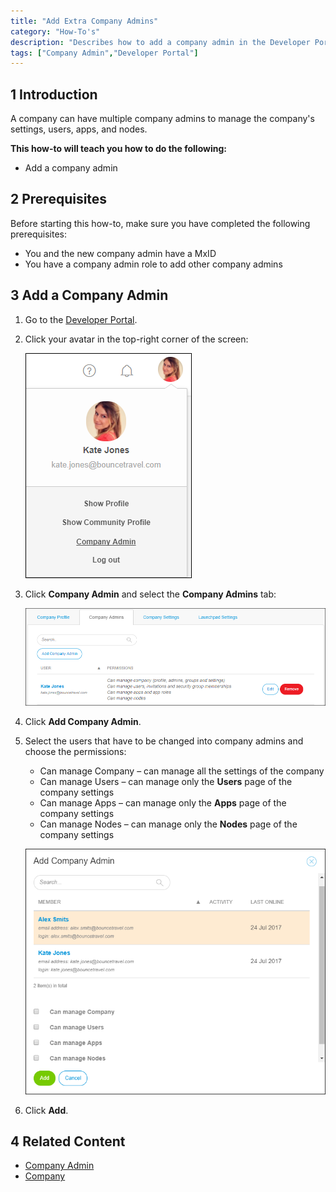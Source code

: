 ```yaml
---
title: "Add Extra Company Admins"
category: "How-To's"
description: "Describes how to add a company admin in the Developer Portal."
tags: ["Company Admin","Developer Portal"]
---
```


## 1 Introduction

A company can have multiple company admins to manage the company's settings, users, apps, and nodes. 

**This how-to will teach you how to do the following:**

* Add a company admin

## 2 Prerequisites

Before starting this how-to, make sure you have completed the following prerequisites:

* You and the new company admin have a MxID
* You have a company admin role to add other company admins

## 3 Add a Company Admin

1. Go to the [Developer Portal](http://home.mendix.com).
2.  Click your avatar in the top-right corner of the screen:

    ![](attachments/companyadmin/company-admin.png)

3.  Click **Company Admin** and select the **Company Admins** tab:

    ![](attachments/companyadmin/companyadmin-overview.png)

4. Click **Add Company Admin**.
5.  Select the users that have to be changed into company admins and choose the permissions:

    * Can manage Company – can manage all the settings of the company
    * Can manage Users – can manage only the **Users** page of the company settings
    * Can manage Apps – can manage only the **Apps** page of the company settings
    * Can manage Nodes – can manage only the **Nodes** page of the company settings

    ![](attachments/companyadmin/add-companyadmin.png)

6. Click **Add**.

## 4 Related Content

* [Company Admin](/developerportal/companyadmin)
* [Company](/developerportal/companyadmin/company)
